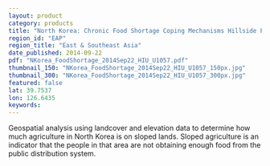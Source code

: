```yaml
---
layout: product
category: products
title: "North Korea: Chronic Food Shortage Coping Mechanisms Hillside Farming"
region_id: "EAP"
region_title: "East & Southeast Asia"
date_published: 2014-09-22
pdf: "NKorea_FoodShortage_2014Sep22_HIU_U1057.pdf"
thumbnail_150: "NKorea_FoodShortage_2014Sep22_HIU_U1057_150px.jpg"
thumbnail_300: "NKorea_FoodShortage_2014Sep22_HIU_U1057_300px.jpg"
featured: false
lat: 39.7537
lon: 126.6435
keywords:
---
```

Geospatial analysis using landcover and elevation data to determine how much agriculture in North Korea is on sloped lands. Sloped agriculture is an indicator that the people in that area are not obtaining enough food from the public distribution system.
